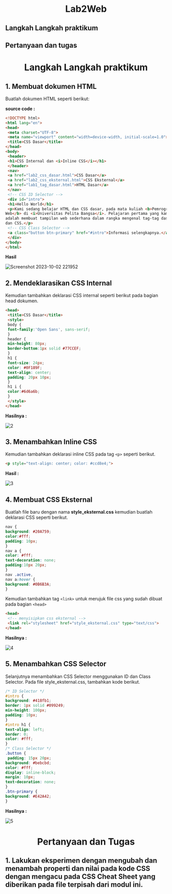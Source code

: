 <h1 align="center">Lab2Web</h1>
<h2>Langkah Langkah praktikum</h2> <h2>Pertanyaan dan tugas</h2>
<h1 align="center">Langkah Langkah praktikum</h1>

## 1. Membuat dokumen HTML
Buatlah dokumen HTML seperti berikut:

<b>source code : </b>
```html
<!DOCTYPE html>
<html lang="en">
<head>
 <meta charset="UTF-8">
 <meta name="viewport" content="width=device-width, initial-scale=1.0">
 <title>CSS Dasar</title>
</head>
<body>
 <header>
 <h1>CSS Internal dan <i>Inline CSS</i></h1>
 </header>
 <nav>
 <a href="lab2_css_dasar.html">CSS Dasar</a>
 <a href="lab2_css_eksternal.html">CSS Eksternal</a>
 <a href="lab1_tag_dasar.html">HTML Dasar</a>
 </nav>
 <!-- CSS ID Selector -->
 <div id="intro">
 <h1>Hello World</h1>
 <p>Kami sedang belajar HTML dan CSS dasar, pada mata kuliah <b>Pemrograman 
Web</b> di <i>Universitas Pelita Bangsa</i>. Pelajaran pertama yang kami dapat 
adalah membuat tampilan web sederhana dalam rangka mengenal tag-tag dasar HTML 
dan CSS.</p>
 <!-- CSS Class Selector -->
 <a class="button btn-primary" href="#intro">Informasi selengkapnya.</a>
 </div>
</body>
</html>


```
<b>Hasil </b>

![Screenshot 2023-10-02 221952](https://github.com/hafizalkariem/Lab1web/assets/115614957/947ae7d3-a811-4607-95a5-f0c830fcf6c8)

## 2. Mendeklarasikan CSS Internal
Kemudian tambahkan deklarasi CSS internal seperti berikut pada bagian head dokumen.
```html
<head>
 <title>CSS Dasar</title>
 <style>
 body {
 font-family:'Open Sans', sans-serif;
 }
 header {
 min-height: 80px;
 border-bottom:1px solid #77CCEF;
 }
 h1 {
 font-size: 24px;
 color: #0F189F;
 text-align: center;
 padding: 20px 10px;
 }
 h1 i {
 color:#6d6a6b;
 }
 </style>
</head>

```

<b>Hasilnya : </b>

![2](https://github.com/hafizalkariem/Lab1web/assets/115614957/639cd054-d917-4ddd-9e42-d8ef6ae3bee0)


## 3. Menambahkan Inline CSS
Kemudian tambahkan deklarasi inline CSS pada tag `<p>` seperti berikut.

```html
<p style="text-align: center; color: #ccd8e4;">
```
<b>Hasil : </b>

![3](https://github.com/hafizalkariem/Lab1web/assets/115614957/988bcbdc-3898-4886-b541-718b3cca627f)

## 4. Membuat CSS Eksternal
Buatlah file baru dengan nama <b>style_eksternal.css</b> kemudian buatlah deklarasi CSS seperti berikut.
```css
nav {
background: #20A759;
color:#fff;
padding: 10px;
}
nav a {
color: #fff;
text-decoration: none;
padding:10px 20px;
}
nav .active, 
nav a:hover {
background: #0B6B3A;
}
```
Kemudian tambahkan tag `<link>` untuk merujuk file css yang sudah dibuat pada bagian `<head>`
```html
<head>
 <!-- menyisipkan css eksternal -->
 <link rel="stylesheet" href="style_eksternal.css" type="text/css">
</head>

```
<b>Hasilnya : </b>

![4](https://github.com/hafizalkariem/Lab1web/assets/115614957/af78a7e9-e5cb-4cdf-82b7-821c5c3e4007)

## 5. Menambahkan CSS Selector
Selanjutnya menambahkan CSS Selector menggunakan ID dan Class Selector. Pada file 
style_eksternal.css, tambahkan kode berikut.
```css
/* ID Selector */
#intro {
background: #418fb1;
border: 1px solid #099249;
min-height: 100px;
padding: 10px;
}
#intro h1 {
text-align: left;
border: 0;
color: #fff;
}
/* Class Selector */
.button {
 padding: 15px 20px;
background: #bebcbd;
color: #fff;
display: inline-block;
margin: 10px;
text-decoration: none;
}
.btn-primary {
background: #E42A42;
}

```
<b>Hasilnya : </b>

![5](https://github.com/hafizalkariem/Lab1web/assets/115614957/4a941a63-b295-4ec0-8b57-a33fb29f3161)

<h1 align="center">Pertanyaan dan Tugas</h1>

## 1. Lakukan eksperimen dengan mengubah dan menambah properti dan nilai pada kode CSS dengan mengacu pada CSS Cheat Sheet yang diberikan pada file terpisah dari modul ini.


